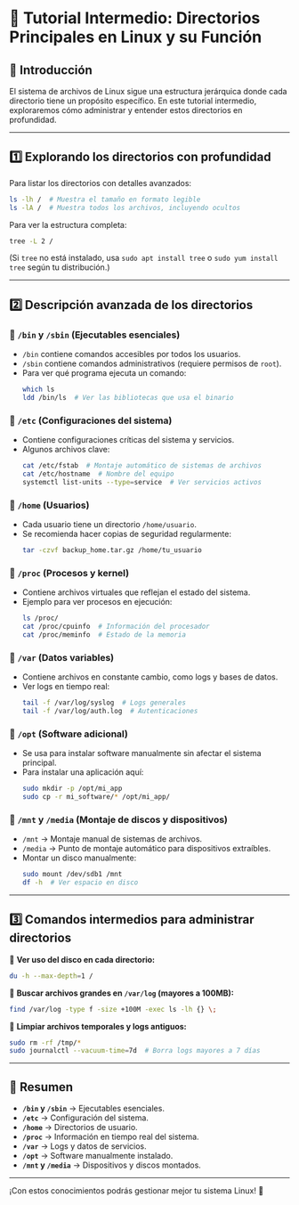 # 📂 Tutorial Intermedio: Directorios Principales en Linux y su Función

## **🔹 Introducción**
El sistema de archivos de Linux sigue una estructura jerárquica donde cada directorio tiene un propósito específico. En este tutorial intermedio, exploraremos cómo administrar y entender estos directorios en profundidad.

---

## **1️⃣ Explorando los directorios con profundidad**
Para listar los directorios con detalles avanzados:
```bash
ls -lh /  # Muestra el tamaño en formato legible
ls -lA /  # Muestra todos los archivos, incluyendo ocultos
```
Para ver la estructura completa:
```bash
tree -L 2 /
```
(Si `tree` no está instalado, usa `sudo apt install tree` o `sudo yum install tree` según tu distribución.)

---

## **2️⃣ Descripción avanzada de los directorios**

### **📁 `/bin` y `/sbin` (Ejecutables esenciales)**
- `/bin` contiene comandos accesibles por todos los usuarios.
- `/sbin` contiene comandos administrativos (requiere permisos de `root`).
- Para ver qué programa ejecuta un comando:
  ```bash
  which ls
  ldd /bin/ls  # Ver las bibliotecas que usa el binario
  ```

### **📁 `/etc` (Configuraciones del sistema)**
- Contiene configuraciones críticas del sistema y servicios.
- Algunos archivos clave:
  ```bash
  cat /etc/fstab  # Montaje automático de sistemas de archivos
  cat /etc/hostname  # Nombre del equipo
  systemctl list-units --type=service  # Ver servicios activos
  ```

### **📁 `/home` (Usuarios)**
- Cada usuario tiene un directorio `/home/usuario`.
- Se recomienda hacer copias de seguridad regularmente:
  ```bash
  tar -czvf backup_home.tar.gz /home/tu_usuario
  ```

### **📁 `/proc` (Procesos y kernel)**
- Contiene archivos virtuales que reflejan el estado del sistema.
- Ejemplo para ver procesos en ejecución:
  ```bash
  ls /proc/
  cat /proc/cpuinfo  # Información del procesador
  cat /proc/meminfo  # Estado de la memoria
  ```

### **📁 `/var` (Datos variables)**
- Contiene archivos en constante cambio, como logs y bases de datos.
- Ver logs en tiempo real:
  ```bash
  tail -f /var/log/syslog  # Logs generales
  tail -f /var/log/auth.log  # Autenticaciones
  ```

### **📁 `/opt` (Software adicional)**
- Se usa para instalar software manualmente sin afectar el sistema principal.
- Para instalar una aplicación aquí:
  ```bash
  sudo mkdir -p /opt/mi_app
  sudo cp -r mi_software/* /opt/mi_app/
  ```

### **📁 `/mnt` y `/media` (Montaje de discos y dispositivos)**
- `/mnt` → Montaje manual de sistemas de archivos.
- `/media` → Punto de montaje automático para dispositivos extraíbles.
- Montar un disco manualmente:
  ```bash
  sudo mount /dev/sdb1 /mnt
  df -h  # Ver espacio en disco
  ```

---

## **3️⃣ Comandos intermedios para administrar directorios**

🔹 **Ver uso del disco en cada directorio:**
```bash
du -h --max-depth=1 /
```

🔹 **Buscar archivos grandes en `/var/log` (mayores a 100MB):**
```bash
find /var/log -type f -size +100M -exec ls -lh {} \;
```

🔹 **Limpiar archivos temporales y logs antiguos:**
```bash
sudo rm -rf /tmp/*
sudo journalctl --vacuum-time=7d  # Borra logs mayores a 7 días
```

---

## **📌 Resumen**
- **`/bin` y `/sbin`** → Ejecutables esenciales.
- **`/etc`** → Configuración del sistema.
- **`/home`** → Directorios de usuario.
- **`/proc`** → Información en tiempo real del sistema.
- **`/var`** → Logs y datos de servicios.
- **`/opt`** → Software manualmente instalado.
- **`/mnt` y `/media`** → Dispositivos y discos montados.

---

¡Con estos conocimientos podrás gestionar mejor tu sistema Linux! 🚀


